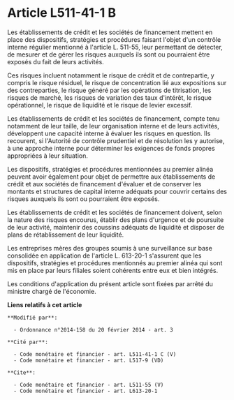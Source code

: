 # Article L511-41-1 B

Les établissements de crédit et les sociétés de financement mettent en place des dispositifs, stratégies et procédures
faisant l'objet d'un contrôle interne régulier mentionné à l'article L. 511-55, leur permettant de détecter, de mesurer et de
gérer les risques auxquels ils sont ou pourraient être exposés du fait de leurs activités. 

Ces risques incluent notamment le risque de crédit et de contrepartie, y compris le risque résiduel, le risque de
concentration lié aux expositions sur des contreparties, le risque généré par les opérations de titrisation, les risques de
marché, les risques de variation des taux d'intérêt, le risque opérationnel, le risque de liquidité et le risque de levier
excessif. 

Les établissements de crédit et les sociétés de financement, compte tenu notamment de leur taille, de leur organisation
interne et de leurs activités, développent une capacité interne à évaluer les risques en question. Ils recourent, si
l'Autorité de contrôle prudentiel et de résolution les y autorise, à une approche interne pour déterminer les exigences de
fonds propres appropriées à leur situation. 

Les dispositifs, stratégies et procédures mentionnées au premier alinéa peuvent avoir également pour objet de permettre aux
établissements de crédit et aux sociétés de financement d'évaluer et de conserver les montants et structures de capital
interne adéquats pour couvrir certains des risques auxquels ils sont ou pourraient être exposés. 

Les établissements de crédit et les sociétés de financement doivent, selon la nature des risques encourus, établir des plans
d'urgence et de poursuite de leur activité, maintenir des coussins adéquats de liquidité et disposer de plans de
rétablissement de leur liquidité. 

Les entreprises mères des groupes soumis à une surveillance sur base consolidée en application de l'article L. 613-20-1
s'assurent que les dispositifs, stratégies et procédures mentionnés au premier alinéa qui sont mis en place par leurs
filiales soient cohérents entre eux et bien intégrés. 

Les conditions d'application du présent article sont fixées par arrêté du ministre chargé de l'économie.

**Liens relatifs à cet article**

	**Modifié par**:

	  - Ordonnance n°2014-158 du 20 février 2014 - art. 3

	**Cité par**:

	  - Code monétaire et financier - art. L511-41-1 C (V)
	  - Code monétaire et financier - art. L517-9 (VD)

	**Cite**:

	  - Code monétaire et financier - art. L511-55 (V)
	  - Code monétaire et financier - art. L613-20-1
